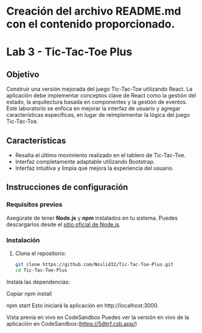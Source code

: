 # Creación del archivo README.md con el contenido proporcionado.

# Lab 3 - Tic-Tac-Toe Plus

## Objetivo
Construir una versión mejorada del juego Tic-Tac-Toe utilizando React. La aplicación debe implementar conceptos clave de React como la gestión del estado, la arquitectura basada en componentes y la gestión de eventos. Este laboratorio se enfoca en mejorar la interfaz de usuario y agregar características específicas, en lugar de reimplementar la lógica del juego Tic-Tac-Toe.


## Características
- Resalta el último movimiento realizado en el tablero de Tic-Tac-Toe.
- Interfaz completamente adaptable utilizando Bootstrap.
- Interfaz intuitiva y limpia que mejora la experiencia del usuario.

## Instrucciones de configuración

### Requisitos previos
Asegúrate de tener **Node.js** y **npm** instalados en tu sistema. Puedes descargarlos desde el [sitio oficial de Node.js](https://nodejs.org/).

### Instalación
1. Clona el repositorio:
   ```bash
   git clone https://github.com/Noslid32/Tic-Tac-Toe-Plus.git
   cd Tic-Tac-Toe-Plus
Instala las dependencias:

Copiar
npm install

npm start
Esto iniciará la aplicación en http://localhost:3000.

Vista previa en vivo en CodeSandbox
Puedes ver la versión en vivo de la aplicación en CodeSandbox:(https://5djtrf.csb.app/)
